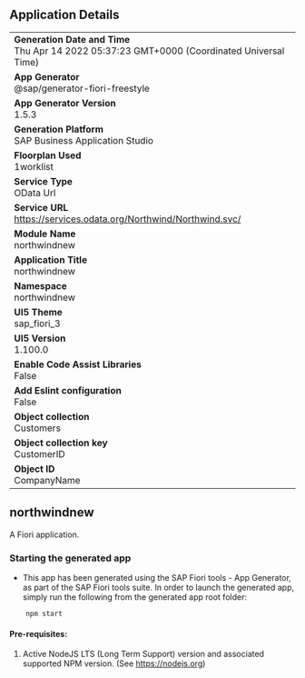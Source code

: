 ## Application Details
|               |
| ------------- |
|**Generation Date and Time**<br>Thu Apr 14 2022 05:37:23 GMT+0000 (Coordinated Universal Time)|
|**App Generator**<br>@sap/generator-fiori-freestyle|
|**App Generator Version**<br>1.5.3|
|**Generation Platform**<br>SAP Business Application Studio|
|**Floorplan Used**<br>1worklist|
|**Service Type**<br>OData Url|
|**Service URL**<br>https://services.odata.org/Northwind/Northwind.svc/
|**Module Name**<br>northwindnew|
|**Application Title**<br>northwindnew|
|**Namespace**<br>northwindnew|
|**UI5 Theme**<br>sap_fiori_3|
|**UI5 Version**<br>1.100.0|
|**Enable Code Assist Libraries**<br>False|
|**Add Eslint configuration**<br>False|
|**Object collection**<br>Customers|
|**Object collection key**<br>CustomerID|
|**Object ID**<br>CompanyName|

## northwindnew

A Fiori application.

### Starting the generated app

-   This app has been generated using the SAP Fiori tools - App Generator, as part of the SAP Fiori tools suite.  In order to launch the generated app, simply run the following from the generated app root folder:

```
    npm start
```

#### Pre-requisites:

1. Active NodeJS LTS (Long Term Support) version and associated supported NPM version.  (See https://nodejs.org)


